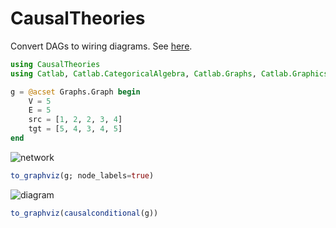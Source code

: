 # CausalTheories

Convert DAGs to wiring diagrams. See [here](https://arxiv.org/abs/1301.6201).

```julia
using CausalTheories
using Catlab, Catlab.CategoricalAlgebra, Catlab.Graphs, Catlab.Graphics, Catlab.Graphics.Graphviz, Catlab.WiringDiagrams

g = @acset Graphs.Graph begin
	V = 5
	E = 5
	src = [1, 2, 2, 3, 4]
	tgt = [5, 4, 3, 4, 5]
end
```

![network]("./img/network.svg")
```julia
to_graphviz(g; node_labels=true)
```

![diagram]("./img/diagram.svg")
```julia
to_graphviz(causalconditional(g))
```

